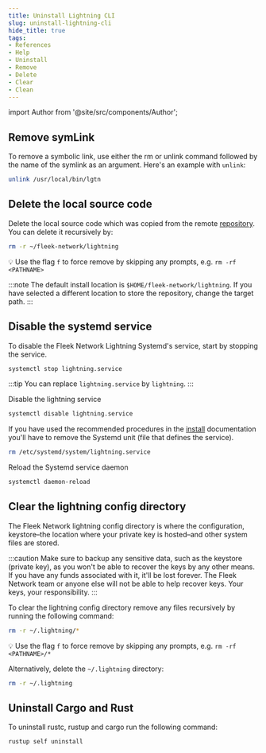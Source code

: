 ```yaml
---
title: Uninstall Lightning CLI
slug: uninstall-lightning-cli
hide_title: true
tags:
- References
- Help
- Uninstall
- Remove
- Delete
- Clear
- Clean
---
```


<!--
  The following import is intentional (see partial <CheckoutCommitWarning />)
-->
import Author from '@site/src/components/Author';

## Remove symLink

To remove a symbolic link, use either the rm or unlink command followed by the name of the symlink as an argument. Here's an example with `unlink`:

```sh
unlink /usr/local/bin/lgtn
```

## Delete the local source code

Delete the local source code which was copied from the remote [repository](https://github.com/fleek-network/lightning). You can delete it recursively by:

```sh
rm -r ~/fleek-network/lightning
```

💡 Use the flag `f` to force remove by skipping any prompts, e.g. `rm -rf <PATHNAME>`

:::note
The default install location is `$HOME/fleek-network/lightning`. If you have selected a different location to store the repository, change the target path.
:::

## Disable the systemd service

To disable the Fleek Network Lightning Systemd's service, start by stopping the service.

```sh
systemctl stop lightning.service
```

:::tip
You can replace `lightning.service` by `lightning`.
:::

Disable the lightning service

```sh
systemctl disable lightning.service
```

If you have used the recommended procedures in the [install](docs/node/install) documentation you'll have to remove the Systemd unit (file that defines the service).

```sh
rm /etc/systemd/system/lightning.service
```

Reload the Systemd service daemon

```sh
systemctl daemon-reload
```

## Clear the lightning config directory

The Fleek Network lightning config directory is where the configuration, keystore–the location where your private key is hosted–and other system files are stored.

:::caution
Make sure to backup any sensitive data, such as the keystore (private key), as you won't be able to recover the keys by any other means. If you have any funds associated with it, it'll be lost forever. The Fleek Network team or anyone else will not be able to help recover keys. Your keys, your responsibility.
:::

To clear the lightning config directory remove any files recursively by running the following command:

```sh
rm -r ~/.lightning/*
```

💡 Use the flag `f` to force remove by skipping any prompts, e.g. `rm -rf <PATHNAME>/*`

Alternatively, delete the `~/.lightning` directory:

```sh
rm -r ~/.lightning
```

## Uninstall Cargo and Rust

To uninstall rustc, rustup and cargo run the following command:

```sh
rustup self uninstall
```

<Author
    name="Helder Oliveira"
    image="https://github.com/heldrida.png"
    title="Software Developer + DX"
    url="https://github.com/heldrida"
/>
